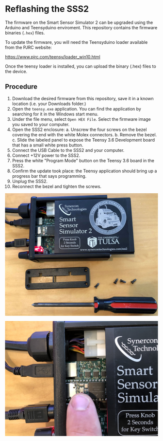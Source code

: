 # Reflashing the SSS2
The firmware on the Smart Sensor Simulator 2 can be upgraded using the Arduino and Teensyduino enviroment. This repository contains the firmware binaries (`.hex`) files.

To update the firmware, you will need the Teensyduino loader available from the PJRC website:

https://www.pjrc.com/teensy/loader_win10.html

Once the teensy loader is installed, you can upload the binary (.hex) files to the device.

## Procedure
 1. Download the desired firmware from this repository, save it in a known location (i.e. your Downloads folder.)
 2. Open the `teensy.exe` application. You can find the application by searching for it in the Windows start menu.
 3. Under the file menu, select `Open HEX File`. Select the firmware image you saved to your computer.
 4. Open the SSS2 enclosure:
 	a. Unscrew the four screws on the bezel covering the end with the white Molex connectors.
 	b. Remove the bezel.
 	c. Slide the labeled panel to expose the Teensy 3.6 Development board that has a small white press button.
 5. Connect the USB Cable to the SSS2 and your computer.
 6. Connect +12V power to the SSS2.
 7. Press the white "Program Mode" button on the Teensy 3.6 board in the SSS2. 
 8. Confirm the update took place: the Teensy application should bring up a progress bar that says programming.
 9. Unplug the SSS2.
 10. Reconnect the bezel and tighten the screws.

![SSS2 with Lid Opened](SSS2withLidOpened.jpg)


![Finger Pressing Programming Button](FingerPressingProgrammingButton.jpg)